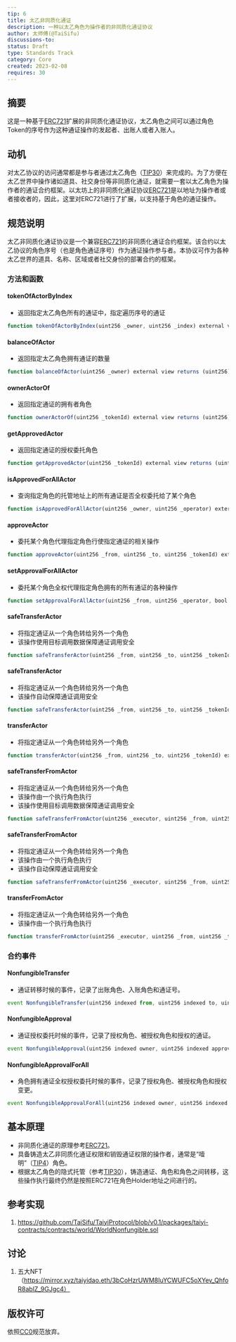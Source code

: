 ```yaml
---
tip: 6
title: 太乙非同质化通证
description: 一种以太乙角色为操作者的非同质化通证协议
author: 太师傅(@TaiSifu)
discussions-to: 
status: Draft
type: Standards Track
category: Core
created: 2023-02-08
requires: 30
---
```


## 摘要
这是一种基于[ERC721](https://eips.ethereum.org/EIPS/eip-721)扩展的非同质化通证协议，太乙角色之间可以通过角色Token的序号作为这种通证操作的发起者、出账人或者入账人。

## 动机
对太乙协议的访问通常都是参与者通过太乙角色（[TIP30](./tip-30.md)）来完成的。为了方便在太乙世界中操作诸如道具、社交身份等非同质化通证，就需要一套以太乙角色为操作者的通证合约框架。以太坊上的非同质化通证协议[ERC721](https://eips.ethereum.org/EIPS/eip-721)是以地址为操作者或者接收者的，因此，这里对ERC721进行了扩展，以支持基于角色的通证操作。

## 规范说明
太乙非同质化通证协议是一个兼容[ERC721](https://eips.ethereum.org/EIPS/eip-721)的非同质化通证合约框架。该合约以太乙协议的角色序号（也是角色通证序号）作为通证操作参与者。本协议可作为各种太乙世界的道具、名称、区域或者社交身份的部署合约的框架。

### 方法和函数

#### tokenOfActorByIndex
- 返回指定太乙角色所有的通证中，指定遍历序号的通证
``` js
function tokenOfActorByIndex(uint256 _owner, uint256 _index) external view returns (uint256);
```
    
#### balanceOfActor
- 返回指定太乙角色拥有通证的数量
``` js
function balanceOfActor(uint256 _owner) external view returns (uint256);
```

#### ownerActorOf
- 返回指定通证的拥有者角色
``` js
function ownerActorOf(uint256 _tokenId) external view returns (uint256);
```
    
#### getApprovedActor
- 返回指定通证的授权委托角色
``` js
function getApprovedActor(uint256 _tokenId) external view returns (uint256);
```
    
#### isApprovedForAllActor
- 查询指定角色的托管地址上的所有通证是否全权委托给了某个角色
``` js
function isApprovedForAllActor(uint256 _owner, uint256 _operator) external view returns (bool);
```

#### approveActor
- 委托某个角色代理指定角色行使指定通证的相关操作
``` js
function approveActor(uint256 _from, uint256 _to, uint256 _tokenId) external;
```
    
#### setApprovalForAllActor
- 委托某个角色全权代理指定角色拥有的所有通证的各种操作
``` js
function setApprovalForAllActor(uint256 _from, uint256 _operator, bool _approved) external;
```
    
#### safeTransferActor
- 将指定通证从一个角色转给另外一个角色
- 该操作使用目标调用数据保障通证调用安全
``` js
function safeTransferActor(uint256 _from, uint256 _to, uint256 _tokenId, bytes calldata _data) external;
```
    
#### safeTransferActor
- 将指定通证从一个角色转给另外一个角色
- 该操作自动保障通证调用安全
``` js
function safeTransferActor(uint256 _from, uint256 _to, uint256 _tokenId) external;
```
    
#### transferActor
- 将指定通证从一个角色转给另外一个角色
``` js
function transferActor(uint256 _from, uint256 _to, uint256 _tokenId) external;
```
    
#### safeTransferFromActor
- 将指定通证从一个角色转给另外一个角色
- 该操作由一个执行角色执行
- 该操作使用目标调用数据保障通证调用安全
``` js
function safeTransferFromActor(uint256 _executor, uint256 _from, uint256 _to, uint256 _tokenId, bytes calldata _data) external;
```
    
#### safeTransferFromActor
- 将指定通证从一个角色转给另外一个角色
- 该操作由一个执行角色执行
- 该操作自动保障通证调用安全
``` js
function safeTransferFromActor(uint256 _executor, uint256 _from, uint256 _to, uint256 _tokenId) external;
```
    
#### transferFromActor
- 将指定通证从一个角色转给另外一个角色
- 该操作由一个执行角色执行
``` js
function transferFromActor(uint256 _executor, uint256 _from, uint256 _to, uint256 _tokenId) external;
```

### 合约事件

#### NonfungibleTransfer
- 通证转移时候的事件，记录了出账角色、入账角色和通证号。
``` js
event NonfungibleTransfer(uint256 indexed from, uint256 indexed to, uint256 indexed tokenId);
```

#### NonfungibleApproval
- 通证授权委托时候的事件，记录了授权角色、被授权角色和授权的通证。
``` js
event NonfungibleApproval(uint256 indexed owner, uint256 indexed approved, uint256 indexed tokenId);
```

#### NonfungibleApprovalForAll
- 角色拥有通证全权授权委托时候的事件，记录了授权角色、被授权角色和授权变更。
``` js
event NonfungibleApprovalForAll(uint256 indexed owner, uint256 indexed operator, bool approved);
```


## 基本原理
- 非同质化通证的原理参考[ERC721](https://eips.ethereum.org/EIPS/eip-721)。
- 具备铸造太乙非同质化通证权限和销毁通证权限的操作者，通常是“噎明”（[TIP4](./tip-4.md)）角色。
- 根据太乙角色的隐式托管（参考[TIP30](./tip-30.md)），铸造通证、角色和角色之间转移，这些操作执行最终仍然是按照ERC721在角色Holder地址之间进行的。

## 参考实现

1. https://github.com/TaiSifu/TaiyiProtocol/blob/v0.1/packages/taiyi-contracts/contracts/world/WorldNonfungible.sol

## 讨论
1. 五大NFT（https://mirror.xyz/taiyidao.eth/3bCoHzrUWM8IuYCWUFC5oXYev_QhfoR8ablZ_9GJgc4）

## 版权许可

依照[CC0](../LICENSE.md)规范放弃。
